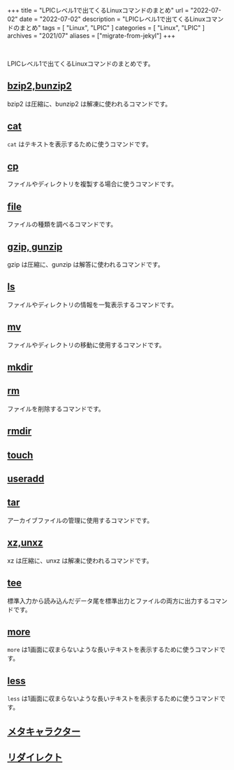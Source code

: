 +++
title =  "LPICレベル1で出てくるLinuxコマンドのまとめ"
url = "2022-07-02"
date = "2022-07-02"
description = "LPICレベル1で出てくるLinuxコマンドのまとめ"
tags = [
  "Linux",
  "LPIC"
]
categories = [
  "Linux",
  "LPIC"
]
archives = "2021/07"
aliases = ["migrate-from-jekyl"]
+++

<br>

LPICレベル1で出てくるLinuxコマンドのまとめです。

## [bzip2,bunzip2](/2022-07-19)

bzip2 は圧縮に、bunzip2 は解凍に使われるコマンドです。


## [cat](/2022-07-23)

`cat` はテキストを表示するために使うコマンドです。


## [cp](/2022-07-04)

ファイルやディレクトリを複製する場合に使うコマンドです。


## [file](/2022-07-10)

ファイルの種類を調べるコマンドです。


## [gzip, gunzip](/2022-07-18)

gzip は圧縮に、gunzip は解答に使われるコマンドです。


## [ls](/2022-07-03)

ファイルやディレクトリの情報を一覧表示するコマンドです。




## [mv](/2022-07-05)

ファイルやディレクトリの移動に使用するコマンドです。


## [mkdir](/2022-07-06)


## [rm](/2022-07-07)

ファイルを削除するコマンドです。


## [rmdir](/2022-07-08)


## [touch](/2022-07-09)


## [useradd](/2022-07-16)


## [tar](/2022-07-17)

アーカイブファイルの管理に使用するコマンドです。


## [xz,unxz](/2022-07-20)

xz は圧縮に、unxz は解凍に使われるコマンドです。


## [tee](/2022-07-25)

標準入力から読み込んだデータ尾を標準出力とファイルの両方に出力するコマンドです。


## [more](/2022-07-21)

`more` は1画面に収まらないような長いテキストを表示するために使うコマンドです。


## [less](/2022-07-22)

`less` は1画面に収まらないような長いテキストを表示するために使うコマンドです。


## [メタキャラクター](/2022-07-11)


## [リダイレクト](/2022-07-24)

